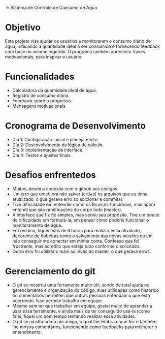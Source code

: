 -> Sistema de Controle de Consumo de Água

# Objetivo
Este projeto visa ajudar os usuários a monitorarem o consumo diário de água, indicando a quantidade ideal a ser consumida e fornecendo feedback com base no volume ingerido. O programa também apresenta frases motivacionais, para inspirar o usuário.

# Funcionalidades
- Calculadora da quantidade ideal de água.
- Registro de consumo diário.
- Feedback sobre o progresso.
- Mensagens motivacionais.

# Cronograma de Desenvolvimento
- Dia 1: Configuração inicial e planejamento.
- Dia 2: Desenvolvimento da lógica de cálculo.
- Dia 3: Implementação da interface.
- Dia 4: Testes e ajustes finais.

# Desafios enfrentedos
- Muitos, desde a conexão com o github aos códigos. 
- Um erro que ometi era não salvar (crtl+s) os arquivos que eu tinha atualizado, o que gerava erro ao adicionar e commitar.
- Tive dificuldade em entender como os Brunchs funcionam, mas agora entendi que são ramificações do corpo todo (master).
- A interface que fiz foi simples, mas serviu seu propósito. Tive um pouco de dificuldade em formulá-la, em pensar como poderia funcionar o monitoramento de água.
- Em resumo, fiquei mais de 6 horas para realizar essa atividade, decorente de bobeiras como o salvamento das novas versões ou em não conseguir me conectar em minha conta. Confesso que foi frustrante, mas acredito que esteja tudo conforme o solicitado.
- Outro erro foi utilizar o main ao invés do master, o que gerava erros.

# Gerenciamento do git
- O git se mostrou uma ferramenta muito útil, sendo de total ajuda no gerenciamento e organização do código, suas utilidades como histórico ou comentários permitem que outras pessoas entendam o que está ocorrendo. Isso permite trabalho em equipe.
- Mesmo sem ter que trabalhar em equipe, gostei muito de aprender a usar essa ferramente, e ainda mais de ter conseguido usá-la (como falei, fiquei um bom tempo tentando realizar essa atividade). 
- O git se mostra como um amigo, o qual lhe lembra o que fez e também lhe mostra comentários, funcionando como feedbacks para melhorar o entendimento. 